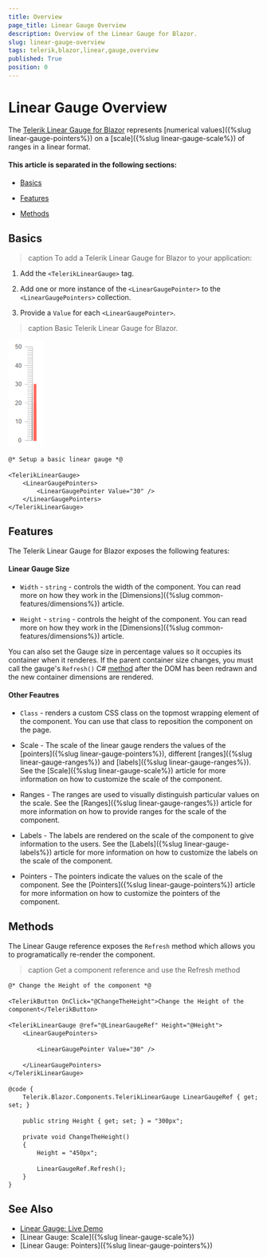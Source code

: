```yaml
---
title: Overview
page_title: Linear Gauge Overview
description: Overview of the Linear Gauge for Blazor.
slug: linear-gauge-overview
tags: telerik,blazor,linear,gauge,overview
published: True
position: 0
---
```


# Linear Gauge Overview

The <a href = "https://www.telerik.com/blazor-ui/linear-gauge" target="_blank">Telerik Linear Gauge for Blazor</a> represents [numerical values]({%slug linear-gauge-pointers%}) on a [scale]({%slug linear-gauge-scale%}) of ranges in a linear format.

#### This article is separated in the following sections: 

* [Basics](#basics)

* [Features](#features)

* [Methods](#methods)

## Basics

>caption To add a Telerik Linear Gauge for Blazor to your application:

1. Add the `<TelerikLinearGauge>` tag.

1. Add one or more instance of the `<LinearGaugePointer>` to the `<LinearGaugePointers>` collection.

1. Provide a `Value` for each `<LinearGaugePointer>`.

>caption Basic Telerik Linear Gauge for Blazor.

![Basic Linear Gauge](images/basic-linear-gauge.png)

````CSHTML
@* Setup a basic linear gauge *@

<TelerikLinearGauge>
    <LinearGaugePointers>
        <LinearGaugePointer Value="30" />
    </LinearGaugePointers>
</TelerikLinearGauge>
````

## Features

The Telerik Linear Gauge for Blazor exposes the following features:

#### Linear Gauge Size

* `Width` - `string` - controls the width of the component. You can read more on how they work in the [Dimensions]({%slug common-features/dimensions%}) article.

* `Height` - `string` - controls the height of the component. You can read more on how they work in the [Dimensions]({%slug common-features/dimensions%}) article.

You can also set the Gauge size in percentage values so it occupies its container when it renderes. If the parent container size changes, you must call the gauge's `Refresh()` C# [method](#methods) after the DOM has been redrawn and the new container dimensions are rendered.

#### Other Feautres

* `Class` - renders a custom CSS class on the topmost wrapping element of the component. You can use that class to reposition the component on the page.

* Scale - The scale of the linear gauge renders the values of the [pointers]({%slug linear-gauge-pointers%}), different [ranges]({%slug linear-gauge-ranges%}) and [labels]({%slug linear-gauge-ranges%}). See the [Scale]({%slug linear-gauge-scale%}) article for more information on how to customize the scale of the component.

* Ranges - The ranges are used to visually distinguish particular values on the scale. See the [Ranges]({%slug linear-gauge-ranges%}) article for more information on how to provide ranges for the scale of the component.

* Labels - The labels are rendered on the scale of the component to give information to the users. See the [Labels]({%slug linear-gauge-labels%}) article for more information on how to customize the labels on the scale of the component.

* Pointers - The pointers indicate the values on the scale of the component. See the [Pointers]({%slug linear-gauge-pointers%}) article for more information on how to customize the pointers of the component.

## Methods

The Linear Gauge reference exposes the `Refresh` method which allows you to programatically re-render the component. 

>caption Get a component reference and use the Refresh method

````CSHTML
@* Change the Height of the component *@

<TelerikButton OnClick="@ChangeTheHeight">Change the Height of the component</TelerikButton>

<TelerikLinearGauge @ref="@LinearGaugeRef" Height="@Height">
    <LinearGaugePointers>
    
        <LinearGaugePointer Value="30" />
        
    </LinearGaugePointers>
</TelerikLinearGauge>

@code {
    Telerik.Blazor.Components.TelerikLinearGauge LinearGaugeRef { get; set; }

    public string Height { get; set; } = "300px";

    private void ChangeTheHeight()
    {
        Height = "450px";

        LinearGaugeRef.Refresh();
    }
}
````

## See Also

* [Linear Gauge: Live Demo](https://demos.telerik.com/blazor-ui/linear-gauge)
* [Linear Gauge: Scale]({%slug linear-gauge-scale%})
* [Linear Gauge: Pointers]({%slug linear-gauge-pointers%})